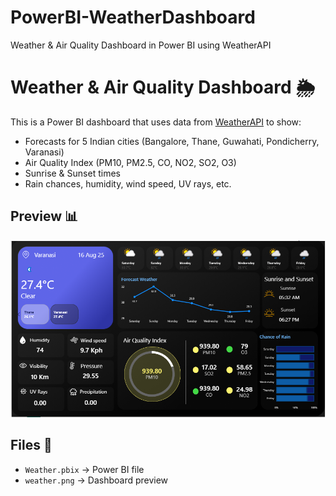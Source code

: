 # PowerBI-WeatherDashboard
Weather &amp; Air Quality Dashboard in Power BI using WeatherAPI

# Weather & Air Quality Dashboard 🌦️

This is a Power BI dashboard that uses data from [WeatherAPI](https://www.weatherapi.com/) to show:
- Forecasts for 5 Indian cities (Bangalore, Thane, Guwahati, Pondicherry, Varanasi)
- Air Quality Index (PM10, PM2.5, CO, NO2, SO2, O3)
- Sunrise & Sunset times
- Rain chances, humidity, wind speed, UV rays, etc.

## Preview 📊
![Dashboard Screenshot](weather.png)

## Files 📂
- `Weather.pbix` → Power BI file
- `weather.png` → Dashboard preview


